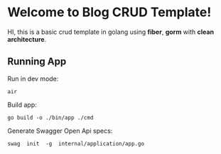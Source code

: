 # Welcome to Blog CRUD Template!

HI, this is a basic crud template in golang using **fiber**, **gorm** with **clean architecture**.

## Running App

Run in dev mode:

    air

Build app:

    go build -o ./bin/app ./cmd

Generate Swagger Open Api specs:

    swag  init  -g  internal/application/app.go

